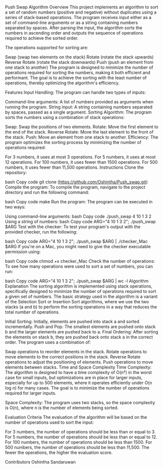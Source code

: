Push Swap Algorithm
Overview
This project implements an algorithm to sort a set of random numbers (positive and negative) without duplicates using a series of stack-based operations. The program receives input either as a set of command-line arguments or as a string containing numbers separated by spaces. After parsing the input, the algorithm sorts the numbers in ascending order and outputs the sequence of operations required to achieve the sorted order.

The operations supported for sorting are:

Swap (swap two elements on the stack)
Rotate (rotate the stack upwards)
Reverse Rotate (rotate the stack downwards)
Push (push an element from one stack to another)
The program is designed to minimize the number of operations required for sorting the numbers, making it both efficient and performant. The goal is to achieve the sorting with the least number of operations, thereby optimizing the algorithm's efficiency.

Features
Input Handling: The program can handle two types of inputs:

Command-line arguments: A list of numbers provided as arguments when running the program.
String input: A string containing numbers separated by spaces, passed as a single argument.
Sorting Algorithm: The program sorts the numbers using a combination of stack operations:

Swap: Swap the positions of two elements.
Rotate: Move the first element to the end of the stack.
Reverse Rotate: Move the last element to the front of the stack.
Push: Move an element from one stack to another.
Efficiency: The program optimizes the sorting process by minimizing the number of operations required:

For 3 numbers, it uses at most 3 operations.
For 5 numbers, it uses at most 12 operations.
For 100 numbers, it uses fewer than 1500 operations.
For 500 numbers, it uses fewer than 11,500 operations.
Instructions
Clone the repository:

bash
Copy code
git clone (https://github.com/Oshintha/Push_swap.git)
Compile the program: To compile the program, navigate to the project directory and run the following command:

bash
Copy code
make
Run the program: The program can be executed in two ways:

Using command-line arguments:
bash
Copy code
./push_swap 4 10 1 3 2
Using a string of numbers:
bash
Copy code
ARG="4 10 1 3 2"; ./push_swap $ARG
Test with the checker: To test your program's output with the provided checker, run the following:

bash
Copy code
ARG="4 10 1 3 2"; ./push_swap $ARG | ./checker_Mac $ARG
If you're on a Mac, you might need to give the checker executable permission using:

bash
Copy code
chmod +x checker_Mac
Check the number of operations: To see how many operations were used to sort a set of numbers, you can run:

bash
Copy code
ARG="4 10 1 3 2"; ./push_swap $ARG | wc -l
Algorithm Explanation
The sorting algorithm is implemented using stack operations, specifically designed to minimize the number of operations required to sort a given set of numbers. The basic strategy used in the algorithm is a variant of the Selection Sort or Insertion Sort algorithms, where we use the two stacks (a and b) to perform the sorting operations in a way that reduces the total number of operations.

Initial Sorting: Initially, elements are pushed into stack a and sorted incrementally.
Push and Pop: The smallest elements are pushed onto stack b and the larger elements are pushed back to a.
Final Ordering: After sorting the elements on stack b, they are pushed back onto stack a in the correct order.
The program uses a combination of:

Swap operations to reorder elements in the stack.
Rotate operations to move elements to the correct positions in the stack.
Reverse Rotate operations to adjust the positioning of elements.
Push operations to move elements between stacks.
Time and Space Complexity
Time Complexity: The algorithm is designed to have a time complexity of O(n²) in the worst case for small inputs, but optimizations are in place for larger inputs, especially for up to 500 elements, where it operates efficiently under O(n log n) for many cases. The goal is to minimize the number of operations required for larger inputs.

Space Complexity: The program uses two stacks, so the space complexity is O(n), where n is the number of elements being sorted.

Evaluation Criteria
The evaluation of the algorithm will be based on the number of operations used to sort the input:

For 3 numbers, the number of operations should be less than or equal to 3.
For 5 numbers, the number of operations should be less than or equal to 12.
For 100 numbers, the number of operations should be less than 1500.
For 500 numbers, the number of operations should be less than 11,500.
The fewer the operations, the higher the evaluation score.

Contributors
Oshintha Sandaruwan
